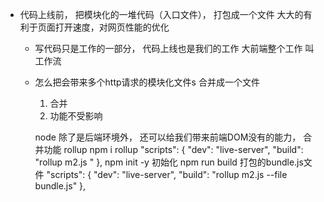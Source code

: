 - 代码上线前，
    把模块化的一堆代码（入口文件）， 打包成一个文件
    大大的有利于页面打开速度，对网页性能的优化

    - 写代码只是工作的一部分， 代码上线也是我们的工作
      大前端整个工作 叫工作流

    - 怎么把会带来多个http请求的模块化文件s 合并成一个文件
        1. 合并
        2. 功能不受影响

        node 除了是后端环境外， 还可以给我们带来前端DOM没有的能力， 合并功能  rollup
        npm i rollup
        "scripts": {
                    "dev": "live-server",
                    "build": "rollup m2.js "
                },
        npm init -y 初始化
        npm run build  打包的bundle.js文件
        "scripts": {
                    "dev": "live-server",
                    "build": "rollup m2.js --file bundle.js"
                   },